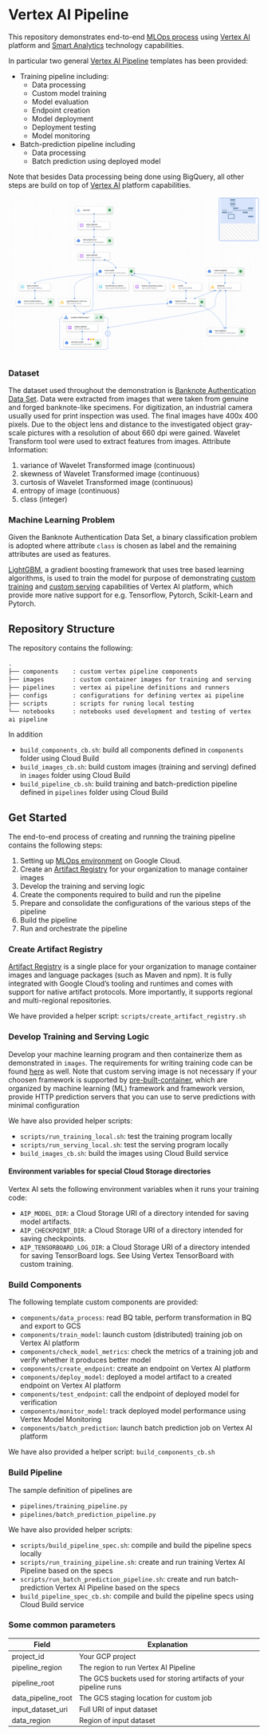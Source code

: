 <!--
Copyright 2021 Google LLC. All Rights Reserved.

Licensed under the Apache License, Version 2.0 (the "License");
you may not use this file except in compliance with the License.
You may obtain a copy of the License at:

     http://www.apache.org/licenses/LICENSE-2.0

Unless required by applicable law or agreed to in writing, software
distributed under the License is distributed on an "AS IS" BASIS,
WITHOUT WARRANTIES OR CONDITIONS OF ANY KIND, either express or implied.
See the License for the specific language governing permissions and
limitations under the License.
==============================================================================
-->

# Vertex AI Pipeline
This repository demonstrates end-to-end [MLOps process](https://services.google.com/fh/files/misc/practitioners_guide_to_mlops_whitepaper.pdf) 
using [Vertex AI](https://cloud.google.com/vertex-ai) platform 
and [Smart Analytics](https://cloud.google.com/solutions/smart-analytics) technology capabilities.

In particular two general [Vertex AI Pipeline](https://cloud.google.com/vertex-ai/docs/pipelines) 
templates has been provided:
- Training pipeline including:
  - Data processing
  - Custom model training
  - Model evaluation
  - Endpoint creation
  - Model deployment
  - Deployment testing
  - Model monitoring
- Batch-prediction pipeline including
  - Data processing
  - Batch prediction using deployed model

Note that besides Data processing being done using BigQuery, all other steps are build on top of
[Vertex AI](https://cloud.google.com/vertex-ai) platform capabilities.

<p align="center">
    <img src="./training_pipeline.png" alt="Sample Training Pipeline" width="600"/>
</p>

### Dataset
The dataset used throughout the demonstration is
[Banknote Authentication Data Set](https://archive.ics.uci.edu/ml/datasets/banknote+authentication).
Data were extracted from images that were taken from genuine and forged banknote-like specimens. 
For digitization, an industrial camera usually used for print inspection was used. 
The final images have 400x 400 pixels. Due to the object lens and distance to the 
investigated object gray-scale pictures with a resolution of about 660 dpi were gained. 
Wavelet Transform tool were used to extract features from images.
Attribute Information:
1. variance of Wavelet Transformed image (continuous)
2. skewness of Wavelet Transformed image (continuous)
3. curtosis of Wavelet Transformed image (continuous)
4. entropy of image (continuous)
5. class (integer)

### Machine Learning Problem
Given the Banknote Authentication Data Set, a binary classification problem is adopted where 
attribute `class` is chosen as label and the remaining attributes are used as features.

[LightGBM](https://github.com/microsoft/LightGBM), a gradient boosting framework that uses tree based 
learning algorithms, is used to train the model for purpose of demonstrating 
[custom training](https://cloud.google.com/vertex-ai/docs/training/custom-training) and
[custom serving](https://cloud.google.com/vertex-ai/docs/predictions/use-custom-container) 
capabilities of Vertex AI platform, which provide more native support for e.g. Tensorflow,
Pytorch, Scikit-Learn and Pytorch.


## Repository Structure

The repository contains the following:

```
.
├── components    : custom vertex pipeline components
├── images        : custom container images for training and serving
├── pipelines     : vertex ai pipeline definitions and runners
├── configs       : configurations for defining vertex ai pipeline
├── scripts       : scripts for runing local testing 
└── notebooks     : notebooks used development and testing of vertex ai pipeline
```
In addition
- `build_components_cb.sh`: build all components defined in `components` folder using Cloud Build
- `build_images_cb.sh`: build custom images (training and serving) defined in `images` folder using Cloud Build
- `build_pipeline_cb.sh`: build training and batch-prediction pipeline defined in `pipelines` folder using Cloud Build

## Get Started

The end-to-end process of creating and running the training pipeline contains the following steps:

1. Setting up [MLOps environment](https://github.com/GoogleCloudPlatform/mlops-with-vertex-ai/tree/main/provision) on Google Cloud.
2. Create an [Artifact Registry](https://cloud.google.com/artifact-registry) for your organization to manage container images
3. Develop the training and serving logic
4. Create the components required to build and run the pipeline
5. Prepare and consolidate the configurations of the various steps of the pipeline
6. Build the pipeline
7. Run and orchestrate the pipeline

### Create Artifact Registry
[Artifact Registry](https://cloud.google.com/artifact-registry)
is a single place for your organization to manage container images and language 
packages (such as Maven and npm). It is fully integrated with Google Cloud’s tooling and 
runtimes and comes with support for native artifact protocols. More importantly, it supports 
regional and multi-regional repositories.

We have provided a helper script: `scripts/create_artifact_registry.sh`


### Develop Training and Serving Logic
Develop your machine learning program and then containerize them as demonstrated in `images`. 
The requirements for writing training code can be found 
[here](https://cloud.google.com/vertex-ai/docs/training/code-requirements) as well.
Note that custom serving image is not necessary if your choosen framework is supported by 
[pre-built-container](https://cloud.google.com/vertex-ai/docs/predictions/pre-built-containers),
which are organized by machine learning (ML) framework and framework version, 
provide HTTP prediction servers that you can use to serve predictions with minimal configuration

We have also provided helper scripts:
- `scripts/run_training_local.sh`: test the training program locally
- `scripts/run_serving_local.sh`: test the serving program locally
- `build_images_cb.sh`: build the images using Cloud Build service

#### Environment variables for special Cloud Storage directories
Vertex AI sets the following environment variables when it runs your training code:

- `AIP_MODEL_DIR`: a Cloud Storage URI of a directory intended for saving model artifacts.
- `AIP_CHECKPOINT_DIR`: a Cloud Storage URI of a directory intended for saving checkpoints.
- `AIP_TENSORBOARD_LOG_DIR`: a Cloud Storage URI of a directory intended for saving TensorBoard logs. See Using Vertex TensorBoard with custom training.

### Build Components
The following template custom components are provided:
- `components/data_process`: read BQ table, perform transformation in BQ and export to GCS
- `components/train_model`: launch custom (distributed) training job on Vertex AI platform 
- `components/check_model_metrics`: check the metrics of a training job and verify whether it produces better model
- `components/create_endpoint`: create an endpoint on Vertex AI platform
- `components/deploy_model`: deployed a model artifact to a created endpoint on Vertex AI platform
- `components/test_endpoint`: call the endpoint of deployed model for verification
- `components/monitor_model`: track deployed model performance using Vertex Model Monitoring
- `components/batch_prediction`: launch batch prediction job on Vertex AI platform

We have also provided a helper script: `build_components_cb.sh`

### Build Pipeline
The sample definition of pipelines are
- `pipelines/training_pipeline.py`
- `pipelines/batch_prediction_pipeline.py`

We have also provided helper scripts:
- `scripts/build_pipeline_spec.sh`: compile and build the pipeline specs locally
- `scripts/run_training_pipeline.sh`: create and run training Vertex AI Pipeline based on the specs
- `scripts/run_batch_prediction_pipeline.sh`: create and run batch-prediction Vertex AI Pipeline based on the specs
- `build_pipeline_spec_cb.sh`: compile and build the pipeline specs using Cloud Build service

### Some common parameters
|Field|Explanation|
|-----|-----|
|project_id|Your GCP project|
|pipeline_region|The region to run Vertex AI Pipeline|
|pipeline_root|The GCS buckets used for storing artifacts of your pipeline runs|
|data_pipeline_root|The GCS staging location for custom job|
|input_dataset_uri|Full URI of input dataset|
|data_region|Region of input dataset|
